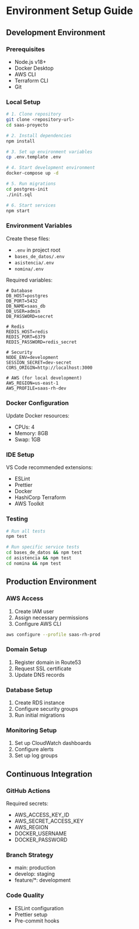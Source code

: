 # Environment Setup Guide

## Development Environment

### Prerequisites
- Node.js v18+
- Docker Desktop
- AWS CLI
- Terraform CLI
- Git

### Local Setup
```bash
# 1. Clone repository
git clone <repository-url>
cd saas-proyecto

# 2. Install dependencies
npm install

# 3. Set up environment variables
cp .env.template .env

# 4. Start development environment
docker-compose up -d

# 5. Run migrations
cd postgres-init
./init.sql

# 6. Start services
npm start
```

### Environment Variables
Create these files:
- `.env` in project root
- `bases_de_datos/.env`
- `asistencia/.env`
- `nomina/.env`

Required variables:
```env
# Database
DB_HOST=postgres
DB_PORT=5432
DB_NAME=saas_db
DB_USER=admin
DB_PASSWORD=secret

# Redis
REDIS_HOST=redis
REDIS_PORT=6379
REDIS_PASSWORD=redis_secret

# Security
NODE_ENV=development
SESSION_SECRET=dev-secret
CORS_ORIGIN=http://localhost:3000

# AWS (for local development)
AWS_REGION=us-east-1
AWS_PROFILE=saas-rh-dev
```

### Docker Configuration
Update Docker resources:
- CPUs: 4
- Memory: 8GB
- Swap: 1GB

### IDE Setup
VS Code recommended extensions:
- ESLint
- Prettier
- Docker
- HashiCorp Terraform
- AWS Toolkit

### Testing
```bash
# Run all tests
npm test

# Run specific service tests
cd bases_de_datos && npm test
cd asistencia && npm test
cd nomina && npm test
```

## Production Environment

### AWS Access
1. Create IAM user
2. Assign necessary permissions
3. Configure AWS CLI
```bash
aws configure --profile saas-rh-prod
```

### Domain Setup
1. Register domain in Route53
2. Request SSL certificate
3. Update DNS records

### Database Setup
1. Create RDS instance
2. Configure security groups
3. Run initial migrations

### Monitoring Setup
1. Set up CloudWatch dashboards
2. Configure alerts
3. Set up log groups

## Continuous Integration

### GitHub Actions
Required secrets:
- AWS_ACCESS_KEY_ID
- AWS_SECRET_ACCESS_KEY
- AWS_REGION
- DOCKER_USERNAME
- DOCKER_PASSWORD

### Branch Strategy
- main: production
- develop: staging
- feature/*: development

### Code Quality
- ESLint configuration
- Prettier setup
- Pre-commit hooks
